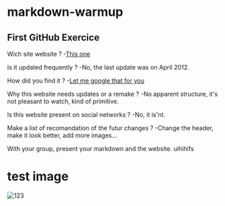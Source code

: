 # markdown-warmup

## First GitHub Exercice

Wich site website ?  -[This one](http://theworldsworstwebsiteever.com/new_page_1.htm)

Is it updated frequently ?  -No, the last update was on April 2012.

How did you find it ?   -[Let me google that for you](http://lmgtfy.com/?q=bad+optimized+websites)
    
Why this website needs updates or a remake ?    -No apparent structure, it's not pleasant to watch, kind of primitive.

Is this website present on social networks ?    -No, it is'nt.

Make a list of recomandation of the futur changes ?     -Change the header, make it look better, add more images...

With your group, present your markdown and the website.
uihihifs


# test image

![123](https://img.purch.com/w/660/aHR0cDovL3d3dy5zcGFjZS5jb20vaW1hZ2VzL2kvMDAwLzA3MC80NzEvb3JpZ2luYWwvbW9vbi1iYXNlLWJmci5qcGc=)

